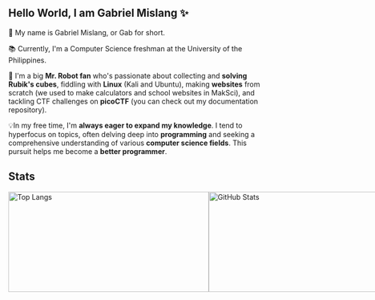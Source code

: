 ## Hello World, I am Gabriel Mislang ✨

💬 My name is Gabriel Mislang, or Gab for short.

📚 Currently, I'm a Computer Science freshman at the University of the Philippines.

🤖 I'm a big **Mr. Robot fan** who's passionate about collecting and **solving Rubik's cubes**, fiddling with **Linux** (Kali and Ubuntu), making **websites** from scratch (we used to make calculators and school websites in MakSci), and tackling CTF challenges on **picoCTF** (you can check out my documentation repository). 

💡In my free time, I'm **always eager to expand my knowledge**. I tend to hyperfocus on topics, often delving deep into **programming** and seeking a comprehensive understanding of various **computer science fields**. This pursuit helps me become a **better programmer**.

## 


## Stats
<div style="display: flex; align-items: center; justify-content: space-between;">
  <a href="https://github.com/meezlung">
    <img width="400" height="200" src="https://github-readme-stats-git-masterrstaa-rickstaa.vercel.app/api/top-langs/?username=meezlung&theme=dark" alt="Top Langs" />
  </a>
  
  <a href="https://github.com/meezlung">
    <img width="400" height="200" src="https://github-readme-stats.vercel.app/api?username=meezlung&theme=dark&show_icons=true" alt="GitHub Stats" />
  </a>
</div>



<!--
**meezlung/meezlung** is a ✨ _special_ ✨ repository because its `README.md` (this file) appears on your GitHub profile.

Here are some ideas to get you started:

- 🔭 I’m currently working on ...
- 🌱 I’m currently learning ...
- 👯 I’m looking to collaborate on ...
- 🤔 I’m looking for help with ...
- 💬 Ask me about ...
- 📫 How to reach me: ...
- 😄 Pronouns: ...
- ⚡ Fun fact: ...
-->
